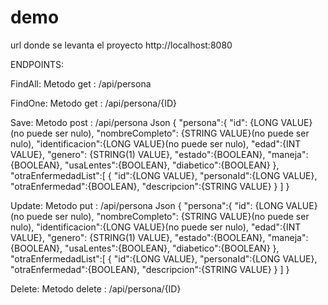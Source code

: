 # demo

url donde se levanta el proyecto http://localhost:8080

ENDPOINTS: 

FindAll: 
Metodo get : /api/persona

FindOne: 
Metodo get : /api/persona/{ID}

Save: 
Metodo post : /api/persona
Json {
   "persona":{
      "id": {LONG VALUE}(no puede ser nulo),
      "nombreCompleto": {STRING VALUE}(no puede ser nulo),
      "identificacion":{LONG VALUE}(no puede ser nulo),
      "edad":{INT VALUE},
      "genero": {STRING(1) VALUE},
      "estado":{BOOLEAN},
      "maneja":{BOOLEAN},
      "usaLentes":{BOOLEAN},
      "diabetico":{BOOLEAN}
   },
   "otraEnfermedadList":[
      {
         "id":{LONG VALUE},
         "personaId":{LONG VALUE},
         "otraEnfermedad":{BOOLEAN},
         "descripcion":{STRING VALUE}
      }
   ]
}


Update: 
Metodo put : /api/persona
Json {
   "persona":{
      "id": {LONG VALUE}(no puede ser nulo),
      "nombreCompleto": {STRING VALUE}(no puede ser nulo),
      "identificacion":{LONG VALUE}(no puede ser nulo),
      "edad":{INT VALUE},
      "genero": {STRING(1) VALUE},
      "estado":{BOOLEAN},
      "maneja":{BOOLEAN},
      "usaLentes":{BOOLEAN},
      "diabetico":{BOOLEAN}
   },
   "otraEnfermedadList":[
      {
         "id":{LONG VALUE},
         "personaId":{LONG VALUE},
         "otraEnfermedad":{BOOLEAN},
         "descripcion":{STRING VALUE}
      }
   ]
}

Delete: 
Metodo delete : /api/persona/{ID}
